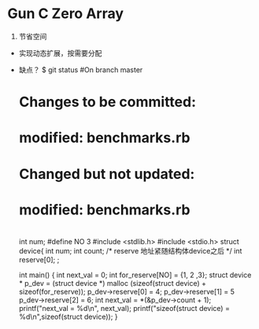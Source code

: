 Gun C Zero Array
==================
1. 节省空间
* 实现动态扩展，按需要分配
* 缺点？
	$ git status
	#On branch master

	#
	# Changes to be committed:
	#
	#	modified:   benchmarks.rb
	
	#
	# Changed but not updated:
	#
	#	modified:   benchmarks.rb
	#	
	int num;
    #define NO 3
    #include <stdlib.h>
    #include <stdio.h>
    struct device{
    int num;
    int count;
    /* reserve 地址紧随结构体device之后 */
     int reserve[0];
    ;
	
    int main()
    {
    int next_val = 0;
    int for_reserve[NO] = {1, 2 ,3};
    struct device * p_dev =
    (struct device *) malloc (sizeof(struct device) + sizeof(for_reserve));
		p_dev->reserve[0] = 4;
		p_dev->reserve[1] = 5
		p_dev->reserve[2] = 6;
	   	int next_val = *(&p_dev->count + 1); 
	    	printf("next_val = %d\n", next_val);
		printf("sizeof(struct device) = %d\n",sizeof(struct device));
	}
